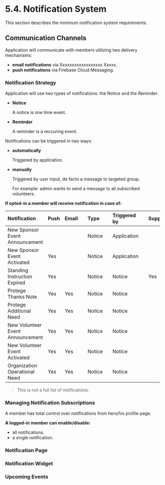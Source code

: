 # 5.4. Notification System

This section describes the minimum notification system requirements.

## Communication Channels

Application will communicate with members utilizing two delivery mechanisms:

* **email notifications** via Xxxxxxxxxxxxxxxxxx Xxxxx.
* **push notifications** via Firebase Cloud Messaging.

### Notification Strategy

Application will use two types of notifications: the Notice and the Reminder.

* **Notice**

  A notice is one time event.

* **Reminder**

  A reminder is a reccuring event.

Notifications can be triggered in two ways:

* **automatically**

  Triggered by application.

* **manually**

  Triggered by user input, de facto a message to targeted group.

  For example: admin wants to send a message to all subscribed volunteers.

**If opted-in a member will receive notification in case of:**

| Notification | Push | Email |  | Type |  | Triggered by |  | Supporter | Sponsor | Volunteer |
| :--- | :--- | :--- | :--- | :--- | :--- | :--- | :--- | :--- | :--- | :--- |
| New Sponsor Event Announcement |  |  |  | Notice |  | Application |  |  | Yes |  |
| New Sponsor Event Activated | Yes |  |  | Notice |  | Application |  |  | Yes |  |
| Standing Instruction Expired | Yes |  |  | Notice |  | Notice |  | Yes | Yes |  |
| Protege Thanks Note | Yes | Yes |  | Notice |  | Notice |  |  | Yes |  |
| Protege Additional Need | Yes | Yes |  | Notice |  | Notice |  |  | Yes |  |
| New Volunteer Event Announcement | Yes | Yes |  | Notice |  | Notice |  |  |  | Yes |
| New Volunteer Event Activated | Yes | Yes |  | Notice |  | Notice |  |  |  | Yes |
| Organization Operational Need | Yes | Yes |  | Notice |  | Notice |  |  |  | Yes |

> This is not a full list of notifications.

### Managing Notification Subscriptions

A member has total control over notifications from hers/his profile page.

**A logged-in member can enable/disable:**

* all notifications.
* a single notification.

### Notification Page

### Notification Widget

### Upcoming Events

